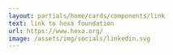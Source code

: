 ```yaml
---
layout: partials/home/cards/components/link
text: link to hexa foundation
url: https://www.hexa.org/
image: /assets/img/socials/linkedin.svg
---
```

